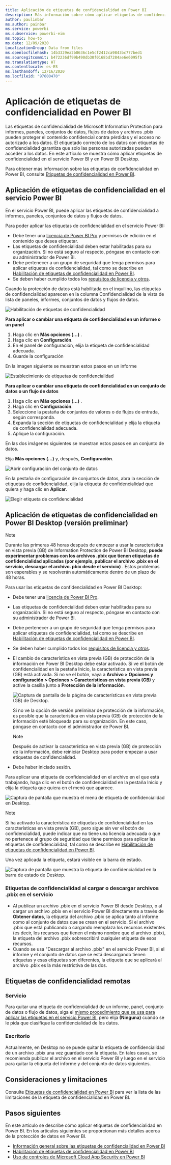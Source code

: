 ```yaml
---
title: Aplicación de etiquetas de confidencialidad en Power BI
description: Más información sobre cómo aplicar etiquetas de confidencialidad de datos en Power BI
author: paulinbar
ms.author: painbar
ms.service: powerbi
ms.subservice: powerbi-eim
ms.topic: how-to
ms.date: 12/09/2020
LocalizationGroup: Data from files
ms.openlocfilehash: 14b3329ea2b8636c1e5cf2412ca9843bc777bed1
ms.sourcegitcommit: b472236df99b490db30f0168bd7284ae6e6095fb
ms.translationtype: HT
ms.contentlocale: es-ES
ms.lasthandoff: 12/16/2020
ms.locfileid: "97600470"
---
```

# <a name="how-to-apply-sensitivity-labels-in-power-bi"></a>Aplicación de etiquetas de confidencialidad en Power BI

Las etiquetas de confidencialidad de Microsoft Information Protection para informes, paneles, conjuntos de datos, flujos de datos y archivos .pbix pueden proteger el contenido confidencial contra pérdidas y el acceso no autorizado a los datos. El etiquetado correcto de los datos con etiquetas de confidencialidad garantiza que solo las personas autorizadas puedan acceder a los datos. En este artículo se muestra cómo aplicar etiquetas de confidencialidad en el servicio Power BI y en Power BI Desktop.

Para obtener más información sobre las etiquetas de confidencialidad en Power BI, consulte [Etiquetas de confidencialidad en Power BI](service-security-sensitivity-label-overview.md).

## <a name="apply-sensitivity-labels-in-the-power-bi-service"></a>Aplicación de etiquetas de confidencialidad en el servicio Power BI

En el servicio Power BI, puede aplicar las etiquetas de confidencialidad a informes, paneles, conjuntos de datos y flujos de datos.

Para poder aplicar las etiquetas de confidencialidad en el servicio Power BI:
* Debe tener una [licencia de Power BI Pro](./service-admin-purchasing-power-bi-pro.md) y permisos de edición en el contenido que desea etiquetar.
* Las etiquetas de confidencialidad deben estar habilitadas para su organización. Si no está seguro al respecto, póngase en contacto con su administrador de Power BI.
* Debe pertenecer a un grupo de seguridad que tenga permisos para aplicar etiquetas de confidencialidad, tal como se describe en [Habilitación de etiquetas de confidencialidad en Power BI](./service-security-enable-data-sensitivity-labels.md).
* Se deben haber cumplido todos los [requisitos de licencia y otros](./service-security-enable-data-sensitivity-labels.md#licensing-and-requirements).

Cuando la protección de datos está habilitada en el inquilino, las etiquetas de confidencialidad aparecen en la columna Confidencialidad de la vista de lista de paneles, informes, conjuntos de datos y flujos de datos.

![Habilitación de etiquetas de confidencialidad](media/service-security-apply-data-sensitivity-labels/apply-data-sensitivity-labels-01.png)

**Para aplicar o cambiar una etiqueta de confidencialidad en un informe o un panel**
1. Haga clic en **Más opciones (...)** .
1. Haga clic en **Configuración**.
1. En el panel de configuración, elija la etiqueta de confidencialidad adecuada.
1. Guarde la configuración

En la imagen siguiente se muestran estos pasos en un informe

![Establecimiento de etiquetas de confidencialidad](media/service-security-apply-data-sensitivity-labels/apply-data-sensitivity-labels-02.png)

**Para aplicar o cambiar una etiqueta de confidencialidad en un conjunto de datos o un flujo de datos**

1. Haga clic en **Más opciones (...)** .
1. Haga clic en **Configuración**.
1. Seleccione la pestaña de conjuntos de valores o de flujos de entrada, según corresponda.
1. Expanda la sección de etiquetas de confidencialidad y elija la etiqueta de confidencialidad adecuada.
1. Aplique la configuración.

En las dos imágenes siguientes se muestran estos pasos en un conjunto de datos.

Elija **Más opciones (...)** y, después, **Configuración**.

![Abrir configuración del conjunto de datos](media/service-security-apply-data-sensitivity-labels/apply-data-sensitivity-labels-05.png)

En la pestaña de configuración de conjuntos de datos, abra la sección de etiquetas de confidencialidad, elija la etiqueta de confidencialidad que quiera y haga clic en **Aplicar**.

![Elegir etiqueta de confidencialidad](media/service-security-apply-data-sensitivity-labels/apply-data-sensitivity-labels-06.png)

## <a name="apply-sensitivity-labels-in-power-bi-desktop-preview"></a>Aplicación de etiquetas de confidencialidad en Power BI Desktop (versión preliminar)

>[!NOTE]
>Durante las primeras 48 horas después de empezar a usar la característica en vista previa (GB) de Information Protection de Power BI Desktop, **puede experimentar problemas con los archivos .pbix que tienen etiquetas de confidencialidad aplicadas (por ejemplo, publicar el archivo .pbix en el servicio, descargar el archivo. pbix desde el servicio)** . Estos problemas son esperables y se resolverán automáticamente dentro de un plazo de 48 horas.

Para usar las etiquetas de confidencialidad en Power BI Desktop:
* Debe tener una [licencia de Power BI Pro](./service-admin-purchasing-power-bi-pro.md).
* Las etiquetas de confidencialidad deben estar habilitadas para su organización. Si no está seguro al respecto, póngase en contacto con su administrador de Power BI.
* Debe pertenecer a un grupo de seguridad que tenga permisos para aplicar etiquetas de confidencialidad, tal como se describe en [Habilitación de etiquetas de confidencialidad en Power BI](./service-security-enable-data-sensitivity-labels.md).
* Se deben haber cumplido todos los [requisitos de licencia y otros](./service-security-enable-data-sensitivity-labels.md#licensing-and-requirements).
* El cambio de característica en vista previa (GB) de protección de la información en Power BI Desktop debe estar activado. Si ve el botón de confidencialidad en la pestaña Inicio, la característica en vista previa (GB) está activada. Si no ve el botón, vaya a **Archivo > Opciones y configuración > Opciones > Características en vista previa (GB)** y active la casilla junto a **Protección de la información**.

    ![Captura de pantalla de la página de características en vista previa (GB) de Desktop.](media/service-security-apply-data-sensitivity-labels/desktop-preview-features-page.png)

    Si no ve la opción de versión preliminar de protección de la información, es posible que la característica en vista previa (GB) de protección de la información esté bloqueada para su organización. En este caso, póngase en contacto con el administrador de Power BI.

    >[!NOTE]
    >Después de activar la característica en vista previa (GB) de protección de la información, debe reiniciar Desktop para poder empezar a usar etiquetas de confidencialidad.
* Debe haber iniciado sesión.

Para aplicar una etiqueta de confidencialidad en el archivo en el que está trabajando, haga clic en el botón de confidencialidad en la pestaña Inicio y elija la etiqueta que quiera en el menú que aparece.

![Captura de pantalla que muestra el menú de etiqueta de confidencialidad en Desktop.](media/service-security-apply-data-sensitivity-labels/sensitivity-label-menu-desktop.png)

>[!NOTE]
> Si ha activado la característica de etiquetas de confidencialidad en las características en vista previa (GB), pero sigue sin ver el botón de confidencialidad, puede indicar que no tiene una licencia adecuada o que no pertenece al grupo de seguridad que tiene permisos para aplicar las etiquetas de confidencialidad, tal como se describe en [Habilitación de etiquetas de confidencialidad en Power BI](./service-security-enable-data-sensitivity-labels.md).

Una vez aplicada la etiqueta, estará visible en la barra de estado.

![Captura de pantalla que muestra la etiqueta de confidencialidad en la barra de estado de Desktop.](media/service-security-apply-data-sensitivity-labels/sensitivity-label-in-desktop-status-bar.png)

### <a name="sensitivity-labels-when-uploading-or-downloading-pbix-files-tofrom-the-service"></a>Etiquetas de confidencialidad al cargar o descargar archivos .pbix en el servicio
* Al publicar un archivo .pbix en el servicio Power BI desde Desktop, o al cargar un archivo .pbix en el servicio Power BI directamente a través de **Obtener datos**, la etiqueta del archivo .pbix se aplica tanto al informe como al conjunto de datos que se crean en el servicio. Si el archivo .pbix que está publicando o cargando reemplaza los recursos existentes (es decir, los recursos que tienen el mismo nombre que el archivo .pbix), la etiqueta del archivo .pbix sobrescribirá cualquier etiqueta de esos recursos.
* Cuando se usa "Descargar al archivo .pbix" en el servicio Power BI, si el informe y el conjunto de datos que se está descargando tienen etiquetas y esas etiquetas son diferentes, la etiqueta que se aplicará al archivo .pbix es la más restrictiva de las dos.

## <a name="remove-sensitivity-labels"></a>Etiquetas de confidencialidad remotas

### <a name="service"></a>Servicio
Para quitar una etiqueta de confidencialidad de un informe, panel, conjunto de datos o flujo de datos, siga el [mismo procedimiento que se usa para aplicar las etiquetas en el servicio Power BI](#apply-sensitivity-labels-in-the-power-bi-service), pero elija **(Ninguna)** cuando se le pida que clasifique la confidencialidad de los datos.

### <a name="desktop"></a>Escritorio
Actualmente, en Desktop no se puede quitar la etiqueta de confidencialidad de un archivo .pbix una vez guardado con la etiqueta. En tales casos, se recomienda publicar el archivo en el servicio Power BI y luego en el servicio para quitar la etiqueta del informe y del conjunto de datos siguientes.

## <a name="considerations-and-limitations"></a>Consideraciones y limitaciones

Consulte [Etiquetas de confidencialidad en Power BI](service-security-sensitivity-label-overview.md#limitations) para ver la lista de las limitaciones de la etiqueta de confidencialidad en Power BI.

## <a name="next-steps"></a>Pasos siguientes

En este artículo se describe cómo aplicar etiquetas de confidencialidad en Power BI. En los artículos siguientes se proporcionan más detalles acerca de la protección de datos en Power BI. 

* [Información general sobre las etiquetas de confidencialidad en Power BI](./service-security-sensitivity-label-overview.md)
* [Habilitación de etiquetas de confidencialidad en Power BI](./service-security-enable-data-sensitivity-labels.md)
* [Uso de controles de Microsoft Cloud App Security en Power BI](./service-security-using-microsoft-cloud-app-security-controls.md)